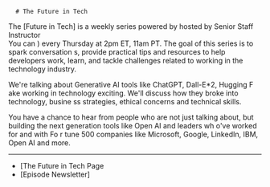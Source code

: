       # The Future in Tech 

      
The [Future in Tech]  is a weekly series powered by   hosted by Senior Staff Instructor     
You can ) every Thursday at 2pm ET, 11am PT. The goal of this series is to spark conversation s, provide practical tips and resources to help developers work, learn, and tackle challenges related to working in the technology industry.   
      
We're talking about Generative AI tools like ChatGPT, Dall-E*2, Hugging F ake working in technology exciting. We'll discuss how they broke into technology, busine ss  strategies, ethical concerns and technical skills.

 
You have a chance to hear from people who are not just talking about, but  building the next generation tools like Open AI and leaders wh o've worked for and with Fo r tune 500 companies like Microsoft, Google, LinkedIn,  IBM,  Open AI and  more.     
    
---
 - [The Future in Tech Page 
- [Episode Newsletter]    
   
